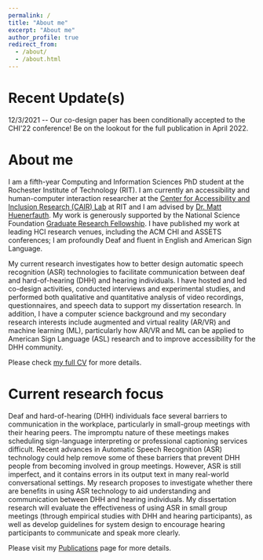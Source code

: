 ```yaml
---
permalink: /
title: "About me"
excerpt: "About me"
author_profile: true
redirect_from: 
  - /about/
  - /about.html
---
```


Recent Update(s)
======
12/3/2021 -- Our co-design paper has been conditionally accepted to the CHI'22 conference! Be on the lookout for the full publication in April 2022.

About me
======
I am a fifth-year Computing and Information Sciences PhD student at the Rochester Institute of Technology (RIT). I am currently an accessibility and human-computer interaction researcher at the [Center for Accessibility and Inclusion Research (CAIR) Lab](http://cair.rit.edu/) at RIT and I am advised by [Dr. Matt Huenerfauth](https://huenerfauth.ist.rit.edu/). My work is generously supported by the National Science Foundation [Graduate Research Fellowship](https://www.nsfgrfp.org/). I have published my work at leading HCI research venues, including the ACM CHI and ASSETS conferences; I am profoundly Deaf and fluent in English and American Sign Language.

My current research investigates how to better design automatic speech recognition (ASR) technologies to facilitate communication between deaf and hard-of-hearing (DHH) and hearing individuals. I have hosted and led co-design activities, conducted interviews and experimental studies, and performed both qualitative and quantitative analysis of video recordings, questionnaires, and speech data to support my dissertation research. In addition, I have a computer science background and my secondary research interests include augmented and virtual reality (AR/VR) and machine learning (ML), particularly how AR/VR and ML can be applied to American Sign Language (ASL) research and to improve accessibility for the DHH community. 

Please check <a href="http://mss4296.github.io/files/SeitaCV101921.pdf" target="_blank">my full CV</a> for more details.

Current research focus
======
Deaf and hard-of-hearing (DHH) individuals face several barriers to communication in the workplace, particularly in small-group meetings with their hearing peers. The impromptu nature of these meetings makes scheduling sign-language interpreting or professional captioning services difficult. Recent advances in Automatic Speech Recognition (ASR) technology could help remove some of these barriers that prevent DHH people from becoming involved in group meetings. However, ASR is still imperfect, and it contains errors in its output text in many real-world conversational settings. My research proposes to investigate whether there are benefits in using ASR technology to aid understanding and communication between DHH and hearing individuals. My dissertation research will evaluate the effectiveness of using ASR in small group meetings (through empirical studies with DHH and hearing participants), as well as develop guidelines for system design to encourage hearing participants to communicate and speak more clearly.

Please visit my [Publications](https://mss4296.github.io/publications_short/) page for more details.
